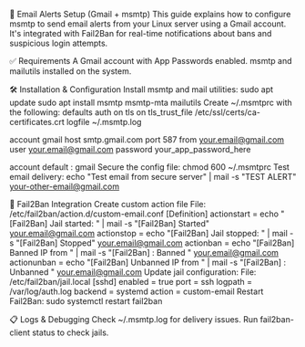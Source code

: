 📡 Email Alerts Setup (Gmail + msmtp)
This guide explains how to configure msmtp to send email alerts from your Linux server using a Gmail account. It's integrated with Fail2Ban for real-time notifications about bans and suspicious login attempts.

✅ Requirements
A Gmail account with App Passwords enabled.
msmtp and mailutils installed on the system.

🛠️ Installation & Configuration
Install msmtp and mail utilities:
sudo apt update
sudo apt install msmtp msmtp-mta mailutils
Create ~/.msmtprc with the following:
defaults
auth           on
tls            on
tls_trust_file /etc/ssl/certs/ca-certificates.crt
logfile        ~/.msmtp.log

account        gmail
host           smtp.gmail.com
port           587
from           your.email@gmail.com
user           your.email@gmail.com
password       your_app_password_here

account default : gmail
Secure the config file:
chmod 600 ~/.msmtprc
Test email delivery:
echo "Test email from secure server" | mail -s "TEST ALERT" your-other-email@gmail.com

🔐 Fail2Ban Integration
Create custom action file
File: /etc/fail2ban/action.d/custom-email.conf
[Definition]
actionstart = echo "[Fail2Ban] Jail started: <name>" | mail -s "[Fail2Ban] <name> Started" your.email@gmail.com
actionstop  = echo "[Fail2Ban] Jail stopped: <name>" | mail -s "[Fail2Ban] <name> Stopped" your.email@gmail.com
actionban   = echo "[Fail2Ban] Banned IP <ip> from <name>" | mail -s "[Fail2Ban] <name>: Banned <ip>" your.email@gmail.com
actionunban = echo "[Fail2Ban] Unbanned IP <ip> from <name>" | mail -s "[Fail2Ban] <name>: Unbanned <ip>" your.email@gmail.com
Update jail configuration:
File: /etc/fail2ban/jail.local
[sshd]
enabled = true
port    = ssh
logpath = /var/log/auth.log
backend = systemd
action  = custom-email
Restart Fail2Ban:
sudo systemctl restart fail2ban

📋 Logs & Debugging
Check ~/.msmtp.log for delivery issues.
Run fail2ban-client status to check jails.
